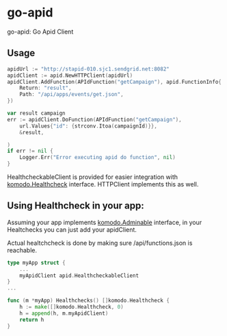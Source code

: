 go-apid
=======

go-apid: Go Apid Client

Usage
-------
```go
apidUrl := "http://stapid-010.sjc1.sendgrid.net:8082"
apidClient := apid.NewHTTPClient(apidUrl)
apidClient.AddFunction(APIdFunction("getCampaign"), apid.FunctionInfo{
	Return: "result",
	Path: "/api/apps/events/get.json",
})

var result campaign
err := apidClient.DoFunction(APIdFunction("getCampaign"),
	url.Values{"id": {strconv.Itoa(campaignId)}},
	&result,

)
if err != nil {
	Logger.Err("Error executing apid do function", nil)
}

```
HealthcheckableClient is provided for easier integration with [komodo.Healthcheck](https://github.com/sendgrid/go-komodo/blob/master/komodo.go#L369)
interface. HTTPClient implements this as well.

Using Healthcheck in your app:
--------
Assuming your app implements [komodo.Adminable](https://github.com/sendgrid/go-komodo/blob/master/komodo.go#L389)
interface, in your Healtchecks you can just add your apidClient.

Actual healtchcheck is done by making sure /api/functions.json is reachable.

```go
type myApp struct {
	...
	myApidClient apid.HealthcheckableClient
}
...

func (m *myApp) Healthchecks() []komodo.Healthcheck {
	h := make([]komodo.Healthcheck, 0)
	h = append(h, m.myApidClient)
	return h
}
```
